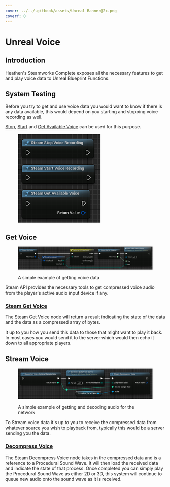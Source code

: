 ```yaml
---
cover: ../../.gitbook/assets/Unreal Banner@2x.png
coverY: 0
---
```


# Unreal Voice

## Introduction

Heathen's Steamworks Complete exposes all the necessary features to get and play voice data to Unreal Blueprint Functions.

## System Testing

Before you try to get and use voice data you would want to know if there is any data available, this would depend on you starting and stopping voice recording as well.

[Stop](../../toolkit-for-steamworks-sdk/unreal/blueprint-nodes/functions/stop-voice-recording.md), [Start](../../toolkit-for-steamworks-sdk/unreal/blueprint-nodes/functions/start-voice-recording.md) and [Get Available Voice](../../toolkit-for-steamworks-sdk/unreal/blueprint-nodes/functions/get-available-voice.md) can be used for this purpose.

<figure><img src="../../.gitbook/assets/image (13).png" alt=""><figcaption></figcaption></figure>

## Get Voice

<figure><img src="../../.gitbook/assets/image (4) (1) (1) (1) (1).png" alt=""><figcaption><p>A simple example of getting voice data</p></figcaption></figure>

Steam API provides the necessary tools to get compressed voice audio from the player's active audio input device if any.

### [Steam Get Voice](../../toolkit-for-steamworks-sdk/unreal/blueprint-nodes/functions/get-voice.md)

The Steam Get Voice node will return a result indicating the state of the data and the data as a compressed array of bytes.

It up to you how you send this data to those that might want to play it back. In most cases you would send it to the server which would then echo it down to all appropriate players.

## Stream Voice

<figure><img src="../../.gitbook/assets/image (6) (1) (1) (1).png" alt=""><figcaption><p>A simple example of getting and decoding audio for the network</p></figcaption></figure>

To Stream voice data it's up to you to receive the compressed data from whatever source you wish to playback from, typically this would be a server sending you the data.

### [Decompress Voice](../../toolkit-for-steamworks-sdk/unreal/blueprint-nodes/functions/decompress-voice.md)

The Steam Decompress Voice node takes in the compressed data and is a reference to a Procedural Sound Wave. It will then load the received data and indicate the state of that process. Once completed you can simply play the Procedural Sound Wave as either 2D or 3D, this system will continue to queue new audio onto the sound wave as it is received.
